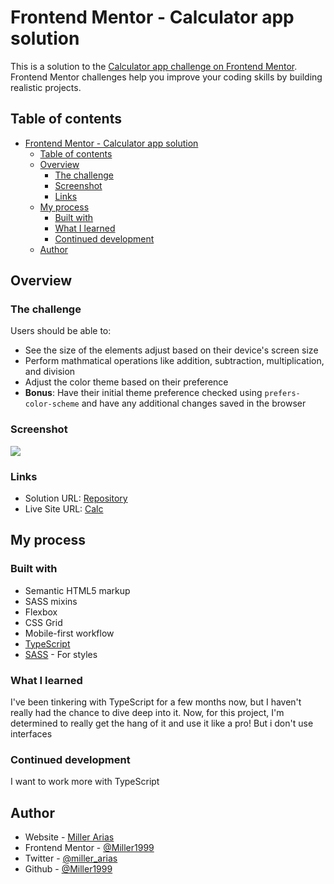 # Frontend Mentor - Calculator app solution

This is a solution to the [Calculator app challenge on Frontend Mentor](https://www.frontendmentor.io/challenges/calculator-app-9lteq5N29). Frontend Mentor challenges help you improve your coding skills by building realistic projects. 

## Table of contents

- [Frontend Mentor - Calculator app solution](#frontend-mentor---calculator-app-solution)
  - [Table of contents](#table-of-contents)
  - [Overview](#overview)
    - [The challenge](#the-challenge)
    - [Screenshot](#screenshot)
    - [Links](#links)
  - [My process](#my-process)
    - [Built with](#built-with)
    - [What I learned](#what-i-learned)
    - [Continued development](#continued-development)
  - [Author](#author)

## Overview

### The challenge

Users should be able to:

- See the size of the elements adjust based on their device's screen size
- Perform mathmatical operations like addition, subtraction, multiplication, and division
- Adjust the color theme based on their preference
- **Bonus**: Have their initial theme preference checked using `prefers-color-scheme` and have any additional changes saved in the browser

### Screenshot

![](./screenshot.jpg)

### Links

- Solution URL: [Repository](https://github.com/Miller1999/theme-calculator)
- Live Site URL: [Calc](https://calc-eight-rust.vercel.app/)

## My process

### Built with

- Semantic HTML5 markup
- SASS mixins
- Flexbox
- CSS Grid
- Mobile-first workflow
- [TypeScript](https://www.typescriptlang.org/)
- [SASS](https://sass-lang.com/) - For styles

### What I learned

I've been tinkering with TypeScript for a few months now, but I haven't really had the chance to dive deep into it. Now, for this project, I'm determined to really get the hang of it and use it like a pro! But i don't use interfaces

### Continued development

I want to work more with TypeScript 


## Author

- Website - [Miller Arias](https://portafolio-miller-arias.vercel.app)
- Frontend Mentor - [@Miller1999](https://www.frontendmentor.io/profile/Miller1999)
- Twitter - [@miller_arias](https://twitter.com/miller_arias)
- Github - [@Miller1999](https://github.com/Miller1999)

